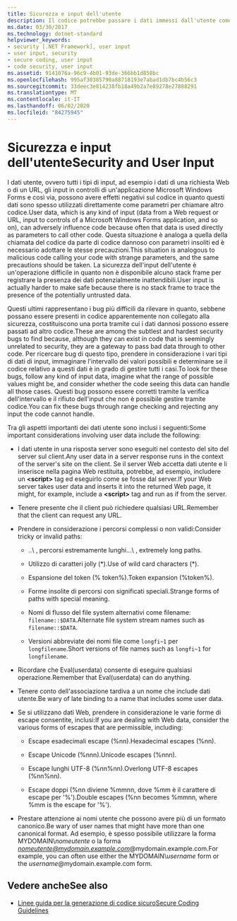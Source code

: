 ```yaml
---
title: Sicurezza e input dell'utente
description: Il codice potrebbe passare i dati immessi dall'utente come parametri ad altro codice, che può influire sulla sicurezza. È possibile eseguire il controllo degli intervalli per rifiutare l'input problematico.
ms.date: 03/30/2017
ms.technology: dotnet-standard
helpviewer_keywords:
- security [.NET Framework], user input
- user input, security
- secure coding, user input
- code security, user input
ms.assetid: 9141076a-96c9-4b01-93de-366bb1d858bc
ms.openlocfilehash: 995af30385790a88718193e7abad1db7bc4b56c3
ms.sourcegitcommit: 33deec3e814238fb18a49b2a7e89278e27888291
ms.translationtype: MT
ms.contentlocale: it-IT
ms.lasthandoff: 06/02/2020
ms.locfileid: "84275945"
---
```

# <a name="security-and-user-input"></a><span data-ttu-id="dbe41-104">Sicurezza e input dell'utente</span><span class="sxs-lookup"><span data-stu-id="dbe41-104">Security and User Input</span></span>

<span data-ttu-id="dbe41-105">I dati utente, ovvero tutti i tipi di input, ad esempio i dati di una richiesta Web o di un URL, gli input in controlli di un'applicazione Microsoft Windows Forms e così via, possono avere effetti negativi sul codice in quanto questi dati sono spesso utilizzati direttamente come parametri per chiamare altro codice.</span><span class="sxs-lookup"><span data-stu-id="dbe41-105">User data, which is any kind of input (data from a Web request or URL, input to controls of a Microsoft Windows Forms application, and so on), can adversely influence code because often that data is used directly as parameters to call other code.</span></span> <span data-ttu-id="dbe41-106">Questa situazione è analoga a quella della chiamata del codice da parte di codice dannoso con parametri insoliti ed è necessario adottare le stesse precauzioni.</span><span class="sxs-lookup"><span data-stu-id="dbe41-106">This situation is analogous to malicious code calling your code with strange parameters, and the same precautions should be taken.</span></span> <span data-ttu-id="dbe41-107">La sicurezza dell'input dell'utente è un'operazione difficile in quanto non è disponibile alcuno stack frame per registrare la presenza dei dati potenzialmente inattendibili.</span><span class="sxs-lookup"><span data-stu-id="dbe41-107">User input is actually harder to make safe because there is no stack frame to trace the presence of the potentially untrusted data.</span></span>

<span data-ttu-id="dbe41-108">Questi ultimi rappresentano i bug più difficili da rilevare in quanto, sebbene possano essere presenti in codice apparentemente non collegato alla sicurezza, costituiscono una porta tramite cui i dati dannosi possono essere passati ad altro codice.</span><span class="sxs-lookup"><span data-stu-id="dbe41-108">These are among the subtlest and hardest security bugs to find because, although they can exist in code that is seemingly unrelated to security, they are a gateway to pass bad data through to other code.</span></span> <span data-ttu-id="dbe41-109">Per ricercare bug di questo tipo, prendere in considerazione i vari tipi di dati di input, immaginare l'intervallo dei valori possibili e determinare se il codice relativo a questi dati è in grado di gestire tutti i casi.</span><span class="sxs-lookup"><span data-stu-id="dbe41-109">To look for these bugs, follow any kind of input data, imagine what the range of possible values might be, and consider whether the code seeing this data can handle all those cases.</span></span> <span data-ttu-id="dbe41-110">Questi bug possono essere corretti tramite la verifica dell'intervallo e il rifiuto dell'input che non è possibile gestire tramite codice.</span><span class="sxs-lookup"><span data-stu-id="dbe41-110">You can fix these bugs through range checking and rejecting any input the code cannot handle.</span></span>

<span data-ttu-id="dbe41-111">Tra gli aspetti importanti dei dati utente sono inclusi i seguenti:</span><span class="sxs-lookup"><span data-stu-id="dbe41-111">Some important considerations involving user data include the following:</span></span>

- <span data-ttu-id="dbe41-112">I dati utente in una risposta server sono eseguiti nel contesto del sito del server sul client.</span><span class="sxs-lookup"><span data-stu-id="dbe41-112">Any user data in a server response runs in the context of the server's site on the client.</span></span> <span data-ttu-id="dbe41-113">Se il server Web accetta dati utente e li inserisce nella pagina Web restituita, potrebbe, ad esempio, includere un **\<script>** tag ed eseguirlo come se fosse dal server.</span><span class="sxs-lookup"><span data-stu-id="dbe41-113">If your Web server takes user data and inserts it into the returned Web page, it might, for example, include a **\<script>** tag and run as if from the server.</span></span>

- <span data-ttu-id="dbe41-114">Tenere presente che il client può richiedere qualsiasi URL.</span><span class="sxs-lookup"><span data-stu-id="dbe41-114">Remember that the client can request any URL.</span></span>

- <span data-ttu-id="dbe41-115">Prendere in considerazione i percorsi complessi o non validi:</span><span class="sxs-lookup"><span data-stu-id="dbe41-115">Consider tricky or invalid paths:</span></span>

  - <span data-ttu-id="dbe41-116">..\ , percorsi estremamente lunghi.</span><span class="sxs-lookup"><span data-stu-id="dbe41-116">..\ , extremely long paths.</span></span>

  - <span data-ttu-id="dbe41-117">Utilizzo di caratteri jolly (\*).</span><span class="sxs-lookup"><span data-stu-id="dbe41-117">Use of wild card characters (\*).</span></span>

  - <span data-ttu-id="dbe41-118">Espansione del token (% token%).</span><span class="sxs-lookup"><span data-stu-id="dbe41-118">Token expansion (%token%).</span></span>

  - <span data-ttu-id="dbe41-119">Forme insolite di percorsi con significati speciali.</span><span class="sxs-lookup"><span data-stu-id="dbe41-119">Strange forms of paths with special meaning.</span></span>

  - <span data-ttu-id="dbe41-120">Nomi di flusso del file system alternativi come filename: `filename::$DATA`.</span><span class="sxs-lookup"><span data-stu-id="dbe41-120">Alternate file system stream names such as `filename::$DATA`.</span></span>

  - <span data-ttu-id="dbe41-121">Versioni abbreviate dei nomi file come `longfi~1` per `longfilename`.</span><span class="sxs-lookup"><span data-stu-id="dbe41-121">Short versions of file names such as `longfi~1` for `longfilename`.</span></span>

- <span data-ttu-id="dbe41-122">Ricordare che Eval(userdata) consente di eseguire qualsiasi operazione.</span><span class="sxs-lookup"><span data-stu-id="dbe41-122">Remember that Eval(userdata) can do anything.</span></span>

- <span data-ttu-id="dbe41-123">Tenere conto dell'associazione tardiva a un nome che include dati utente.</span><span class="sxs-lookup"><span data-stu-id="dbe41-123">Be wary of late binding to a name that includes some user data.</span></span>

- <span data-ttu-id="dbe41-124">Se si utilizzano dati Web, prendere in considerazione le varie forme di escape consentite, inclusi:</span><span class="sxs-lookup"><span data-stu-id="dbe41-124">If you are dealing with Web data, consider the various forms of escapes that are permissible, including:</span></span>

  - <span data-ttu-id="dbe41-125">Escape esadecimali escape (%nn).</span><span class="sxs-lookup"><span data-stu-id="dbe41-125">Hexadecimal escapes (%nn).</span></span>

  - <span data-ttu-id="dbe41-126">Escape Unicode (%nnn).</span><span class="sxs-lookup"><span data-stu-id="dbe41-126">Unicode escapes (%nnn).</span></span>

  - <span data-ttu-id="dbe41-127">Escape lunghi UTF-8 (%nn%nn).</span><span class="sxs-lookup"><span data-stu-id="dbe41-127">Overlong UTF-8 escapes (%nn%nn).</span></span>

  - <span data-ttu-id="dbe41-128">Escape doppi (%nn diviene %mmnn, dove %mm è il carattere di escape per '%').</span><span class="sxs-lookup"><span data-stu-id="dbe41-128">Double escapes (%nn becomes %mmnn, where %mm is the escape for '%').</span></span>

- <span data-ttu-id="dbe41-129">Prestare attenzione ai nomi utente che possono avere più di un formato canonico.</span><span class="sxs-lookup"><span data-stu-id="dbe41-129">Be wary of user names that might have more than one canonical format.</span></span> <span data-ttu-id="dbe41-130">Ad esempio, è spesso possibile utilizzare la forma MYDOMAIN\\*nomeutente* o la forma *nomeutente@mydomain.example.com*@mydomain.example.com.</span><span class="sxs-lookup"><span data-stu-id="dbe41-130">For example, you can often use either the MYDOMAIN\\*username* form or the *username*@mydomain.example.com form.</span></span>

## <a name="see-also"></a><span data-ttu-id="dbe41-131">Vedere anche</span><span class="sxs-lookup"><span data-stu-id="dbe41-131">See also</span></span>

- [<span data-ttu-id="dbe41-132">Linee guida per la generazione di codice sicuro</span><span class="sxs-lookup"><span data-stu-id="dbe41-132">Secure Coding Guidelines</span></span>](secure-coding-guidelines.md)
